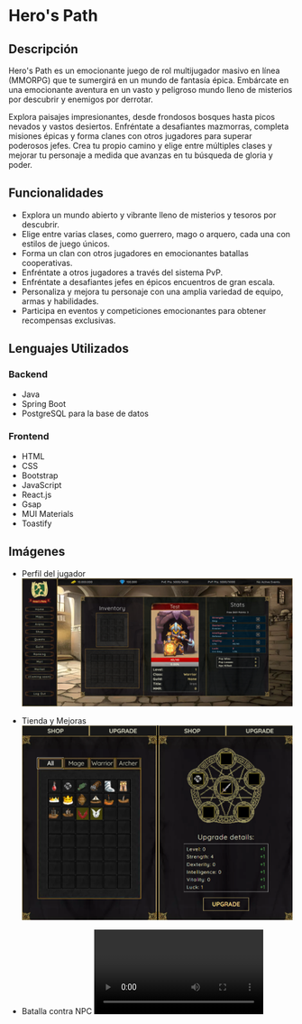 # Hero's Path

## Descripción

Hero's Path es un emocionante juego de rol multijugador masivo en línea (MMORPG) que te sumergirá en un mundo de fantasía épica. Embárcate en una emocionante aventura en un vasto y peligroso mundo lleno de misterios por descubrir y enemigos por derrotar.

Explora paisajes impresionantes, desde frondosos bosques hasta picos nevados y vastos desiertos. Enfréntate a desafiantes mazmorras, completa misiones épicas y forma clanes con otros jugadores para superar poderosos jefes. Crea tu propio camino y elige entre múltiples clases y mejorar tu personaje a medida que avanzas en tu búsqueda de gloria y poder.

## Funcionalidades

- Explora un mundo abierto y vibrante lleno de misterios y tesoros por descubrir.
- Elige entre varias clases, como guerrero, mago o arquero, cada una con estilos de juego únicos.
- Forma un clan con otros jugadores en emocionantes batallas cooperativas.
- Enfréntate a otros jugadores a través del sistema PvP.
- Enfréntate a desafiantes jefes en épicos encuentros de gran escala.
- Personaliza y mejora tu personaje con una amplia variedad de equipo, armas y habilidades.
- Participa en eventos y competiciones emocionantes para obtener recompensas exclusivas.

## Lenguajes Utilizados

### Backend

- Java
- Spring Boot
- PostgreSQL para la base de datos

### Frontend

- HTML
- CSS
- Bootstrap
- JavaScript
- React.js
- Gsap
- MUI Materials
- Toastify

## Imágenes

- Perfil del jugador
  ![Profile](/Img/Profile.png)

- Tienda y Mejoras
  ![Shop](/Img/ShopUpgrade.png)

- Batalla contra NPC
  ![PvE](/Img/pve.webm)
